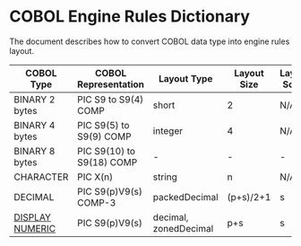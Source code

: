 
# COBOL Engine Rules Dictionary
The document describes how to convert COBOL data type into engine rules layout.
 
|COBOL Type|COBOL Representation|Layout Type|Layout Size|Layout Scale
|------------|--------| -----|----|---|
|BINARY 2 bytes|PIC S9 to S9(4) COMP|short|2|N/A|
|BINARY 4 bytes|PIC S9(5) to S9(9) COMP|integer|4|N/A|
|BINARY 8 bytes|PIC S9(10) to S9(18) COMP|-|-|-|
|CHARACTER|PIC X(n)|string|n|N/A|
|DECIMAL|PIC S9(p)V9(s) COMP-3|packedDecimal|(p+s)/2+1|s|
|[DISPLAY NUMERIC](https://github.com/larandvit/ebcdic-parser/blob/master/docs/cobol_zoned-decimal-type.md)|PIC S9(p)V9(s)|decimal, zonedDecimal|p+s|s|
